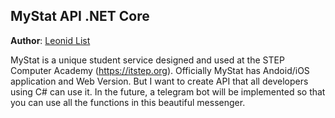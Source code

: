 ## **MyStat API .NET Core** 
**Author**: [Leonid List](https://t.me/leonidlist)

MyStat is a unique student service designed and used at the STEP Computer Academy (https://itstep.org). Officially MyStat has Andoid/iOS application and Web Version. But I want to create API that all developers using C# can use it. In the future, a telegram bot will be implemented so that you can use all the functions in this beautiful messenger.

